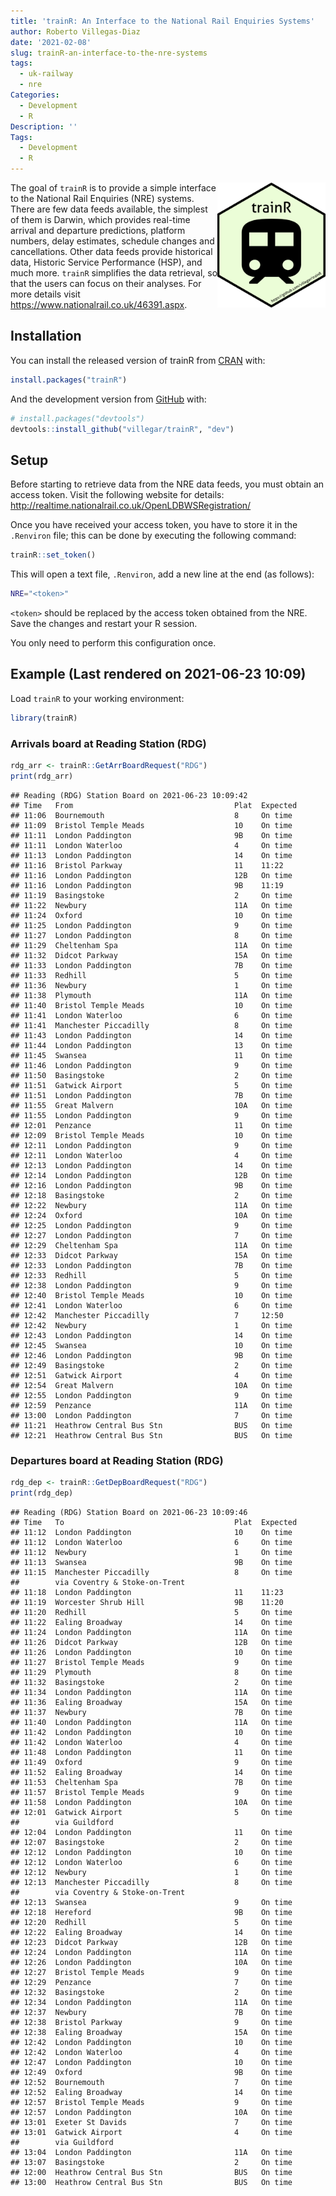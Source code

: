 ```yaml
---
title: 'trainR: An Interface to the National Rail Enquiries Systems'
author: Roberto Villegas-Diaz
date: '2021-02-08'
slug: trainR-an-interface-to-the-nre-systems
tags:
  - uk-railway
  - nre
Categories:
  - Development
  - R
Description: ''
Tags:
  - Development
  - R
---
```


<img src="https://raw.githubusercontent.com/villegar/trainR/main/inst/images/logo.png" alt="logo" align="right" height=200px/>

The goal of `trainR` is to provide a simple interface to the 
National Rail Enquiries (NRE) systems. There are few data feeds 
available, the simplest of them is Darwin, which provides real-time 
arrival and departure predictions, platform numbers, delay estimates, 
schedule changes and cancellations. Other data feeds provide historical 
data, Historic Service Performance (HSP), and much more. `trainR` 
simplifies the data retrieval, so that the users can focus on their 
analyses. For more details visit 
https://www.nationalrail.co.uk/46391.aspx.

## Installation

You can install the released version of trainR from [CRAN](https://CRAN.R-project.org) with:

``` r
install.packages("trainR")
```

And the development version from [GitHub](https://github.com/) with:

``` r
# install.packages("devtools")
devtools::install_github("villegar/trainR", "dev")
```

## Setup
Before starting to retrieve data from the NRE data feeds, you must obtain an access token. 
Visit the following website for details: http://realtime.nationalrail.co.uk/OpenLDBWSRegistration/

Once you have received your access token, you have to store it in the `.Renviron` file; this can be 
done by executing the following command:


```r
trainR::set_token()
```

This will open a text file, `.Renviron`, add a new line at the end (as follows):

```bash
NRE="<token>"
```

`<token>` should be replaced by the access token obtained from the NRE. Save the changes and restart 
your R session.

You only need to perform this configuration once.

## Example (Last rendered on 2021-06-23 10:09)

Load `trainR` to your working environment:

```r
library(trainR)
```

### Arrivals board at Reading Station (RDG)


```r
rdg_arr <- trainR::GetArrBoardRequest("RDG")
print(rdg_arr)
```

```
## Reading (RDG) Station Board on 2021-06-23 10:09:42
## Time   From                                    Plat  Expected
## 11:06  Bournemouth                             8     On time
## 11:09  Bristol Temple Meads                    10    On time
## 11:11  London Paddington                       9B    On time
## 11:11  London Waterloo                         4     On time
## 11:13  London Paddington                       14    On time
## 11:16  Bristol Parkway                         11    11:22
## 11:16  London Paddington                       12B   On time
## 11:16  London Paddington                       9B    11:19
## 11:19  Basingstoke                             2     On time
## 11:22  Newbury                                 11A   On time
## 11:24  Oxford                                  10    On time
## 11:25  London Paddington                       9     On time
## 11:27  London Paddington                       8     On time
## 11:29  Cheltenham Spa                          11A   On time
## 11:32  Didcot Parkway                          15A   On time
## 11:33  London Paddington                       7B    On time
## 11:33  Redhill                                 5     On time
## 11:36  Newbury                                 1     On time
## 11:38  Plymouth                                11A   On time
## 11:40  Bristol Temple Meads                    10    On time
## 11:41  London Waterloo                         6     On time
## 11:41  Manchester Piccadilly                   8     On time
## 11:43  London Paddington                       14    On time
## 11:44  London Paddington                       13    On time
## 11:45  Swansea                                 11    On time
## 11:46  London Paddington                       9     On time
## 11:50  Basingstoke                             2     On time
## 11:51  Gatwick Airport                         5     On time
## 11:51  London Paddington                       7B    On time
## 11:55  Great Malvern                           10A   On time
## 11:55  London Paddington                       9     On time
## 12:01  Penzance                                11    On time
## 12:09  Bristol Temple Meads                    10    On time
## 12:11  London Paddington                       9     On time
## 12:11  London Waterloo                         4     On time
## 12:13  London Paddington                       14    On time
## 12:14  London Paddington                       12B   On time
## 12:16  London Paddington                       9B    On time
## 12:18  Basingstoke                             2     On time
## 12:22  Newbury                                 11A   On time
## 12:24  Oxford                                  10A   On time
## 12:25  London Paddington                       9     On time
## 12:27  London Paddington                       7     On time
## 12:29  Cheltenham Spa                          11A   On time
## 12:33  Didcot Parkway                          15A   On time
## 12:33  London Paddington                       7B    On time
## 12:33  Redhill                                 5     On time
## 12:38  London Paddington                       9     On time
## 12:40  Bristol Temple Meads                    10    On time
## 12:41  London Waterloo                         6     On time
## 12:42  Manchester Piccadilly                   7     12:50
## 12:42  Newbury                                 1     On time
## 12:43  London Paddington                       14    On time
## 12:45  Swansea                                 10    On time
## 12:46  London Paddington                       9B    On time
## 12:49  Basingstoke                             2     On time
## 12:51  Gatwick Airport                         4     On time
## 12:54  Great Malvern                           10A   On time
## 12:55  London Paddington                       9     On time
## 12:59  Penzance                                11A   On time
## 13:00  London Paddington                       7     On time
## 11:21  Heathrow Central Bus Stn                BUS   On time
## 12:21  Heathrow Central Bus Stn                BUS   On time
```

### Departures board at Reading Station (RDG)


```r
rdg_dep <- trainR::GetDepBoardRequest("RDG")
print(rdg_dep)
```

```
## Reading (RDG) Station Board on 2021-06-23 10:09:46
## Time   To                                      Plat  Expected
## 11:12  London Paddington                       10    On time
## 11:12  London Waterloo                         6     On time
## 11:12  Newbury                                 1     On time
## 11:13  Swansea                                 9B    On time
## 11:15  Manchester Piccadilly                   8     On time
##        via Coventry & Stoke-on-Trent           
## 11:18  London Paddington                       11    11:23
## 11:19  Worcester Shrub Hill                    9B    11:20
## 11:20  Redhill                                 5     On time
## 11:22  Ealing Broadway                         14    On time
## 11:24  London Paddington                       11A   On time
## 11:26  Didcot Parkway                          12B   On time
## 11:26  London Paddington                       10    On time
## 11:27  Bristol Temple Meads                    9     On time
## 11:29  Plymouth                                8     On time
## 11:32  Basingstoke                             2     On time
## 11:34  London Paddington                       11A   On time
## 11:36  Ealing Broadway                         15A   On time
## 11:37  Newbury                                 7B    On time
## 11:40  London Paddington                       11A   On time
## 11:42  London Paddington                       10    On time
## 11:42  London Waterloo                         4     On time
## 11:48  London Paddington                       11    On time
## 11:49  Oxford                                  9     On time
## 11:52  Ealing Broadway                         14    On time
## 11:53  Cheltenham Spa                          7B    On time
## 11:57  Bristol Temple Meads                    9     On time
## 11:58  London Paddington                       10A   On time
## 12:01  Gatwick Airport                         5     On time
##        via Guildford                           
## 12:04  London Paddington                       11    On time
## 12:07  Basingstoke                             2     On time
## 12:12  London Paddington                       10    On time
## 12:12  London Waterloo                         6     On time
## 12:12  Newbury                                 1     On time
## 12:13  Manchester Piccadilly                   8     On time
##        via Coventry & Stoke-on-Trent           
## 12:13  Swansea                                 9     On time
## 12:18  Hereford                                9B    On time
## 12:20  Redhill                                 5     On time
## 12:22  Ealing Broadway                         14    On time
## 12:23  Didcot Parkway                          12B   On time
## 12:24  London Paddington                       11A   On time
## 12:26  London Paddington                       10A   On time
## 12:27  Bristol Temple Meads                    9     On time
## 12:29  Penzance                                7     On time
## 12:32  Basingstoke                             2     On time
## 12:34  London Paddington                       11A   On time
## 12:37  Newbury                                 7B    On time
## 12:38  Bristol Parkway                         9     On time
## 12:38  Ealing Broadway                         15A   On time
## 12:42  London Paddington                       10    On time
## 12:42  London Waterloo                         4     On time
## 12:47  London Paddington                       10    On time
## 12:49  Oxford                                  9B    On time
## 12:52  Bournemouth                             7     On time
## 12:52  Ealing Broadway                         14    On time
## 12:57  Bristol Temple Meads                    9     On time
## 12:57  London Paddington                       10A   On time
## 13:01  Exeter St Davids                        7     On time
## 13:01  Gatwick Airport                         4     On time
##        via Guildford                           
## 13:04  London Paddington                       11A   On time
## 13:07  Basingstoke                             2     On time
## 12:00  Heathrow Central Bus Stn                BUS   On time
## 13:00  Heathrow Central Bus Stn                BUS   On time
```
